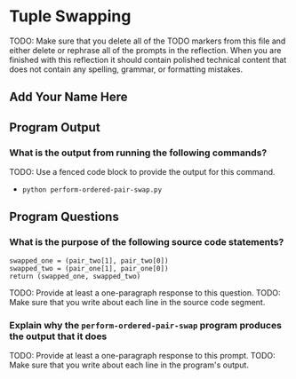 # Tuple Swapping

TODO: Make sure that you delete all of the TODO markers from this file and
either delete or rephrase all of the prompts in the reflection. When you are
finished with this reflection it should contain polished technical content that
does not contain any spelling, grammar, or formatting mistakes.

## Add Your Name Here

## Program Output

### What is the output from running the following commands?

TODO: Use a fenced code block to provide the output for this command.

- `python perform-ordered-pair-swap.py`

## Program Questions

### What is the purpose of the following source code statements?

```
swapped_one = (pair_two[1], pair_two[0])
swapped_two = (pair_one[1], pair_one[0])
return (swapped_one, swapped_two)
```

TODO: Provide at least a one-paragraph response to this question.
TODO: Make sure that you write about each line in the source code segment.

### Explain why the `perform-ordered-pair-swap` program produces the output that it does

TODO: Provide at least a one-paragraph response to this prompt.
TODO: Make sure that you write about each line in the program's output.
